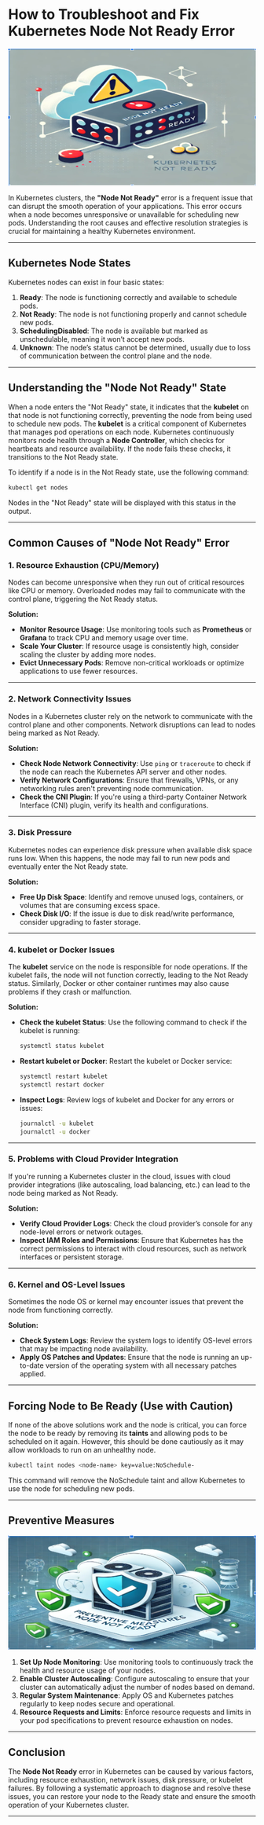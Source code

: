 
# **How to Troubleshoot and Fix Kubernetes Node Not Ready Error**

![Node Not Ready](https://github.com/AlertMend/AlertMend.io/blob/main/blogs/images/Node_Not_Ready.png?raw=true)

In Kubernetes clusters, the **"Node Not Ready"** error is a frequent issue that can disrupt the smooth operation of your applications. This error occurs when a node becomes unresponsive or unavailable for scheduling new pods. Understanding the root causes and effective resolution strategies is crucial for maintaining a healthy Kubernetes environment.

---

## **Kubernetes Node States**

Kubernetes nodes can exist in four basic states:

1. **Ready**: The node is functioning correctly and available to schedule pods.
2. **Not Ready**: The node is not functioning properly and cannot schedule new pods.
3. **SchedulingDisabled**: The node is available but marked as unschedulable, meaning it won’t accept new pods.
4. **Unknown**: The node’s status cannot be determined, usually due to loss of communication between the control plane and the node.

---

## **Understanding the "Node Not Ready" State**

When a node enters the "Not Ready" state, it indicates that the **kubelet** on that node is not functioning correctly, preventing the node from being used to schedule new pods. The **kubelet** is a critical component of Kubernetes that manages pod operations on each node. Kubernetes continuously monitors node health through a **Node Controller**, which checks for heartbeats and resource availability. If the node fails these checks, it transitions to the Not Ready state.

To identify if a node is in the Not Ready state, use the following command:

```bash
kubectl get nodes
```

Nodes in the "Not Ready" state will be displayed with this status in the output.

---

## **Common Causes of "Node Not Ready" Error**

### **1. Resource Exhaustion (CPU/Memory)**
Nodes can become unresponsive when they run out of critical resources like CPU or memory. Overloaded nodes may fail to communicate with the control plane, triggering the Not Ready status.

**Solution:**
- **Monitor Resource Usage**: Use monitoring tools such as **Prometheus** or **Grafana** to track CPU and memory usage over time.
- **Scale Your Cluster**: If resource usage is consistently high, consider scaling the cluster by adding more nodes.
- **Evict Unnecessary Pods**: Remove non-critical workloads or optimize applications to use fewer resources.

---

### **2. Network Connectivity Issues**
Nodes in a Kubernetes cluster rely on the network to communicate with the control plane and other components. Network disruptions can lead to nodes being marked as Not Ready.

**Solution:**
- **Check Node Network Connectivity**: Use `ping` or `traceroute` to check if the node can reach the Kubernetes API server and other nodes.
- **Verify Network Configurations**: Ensure that firewalls, VPNs, or any networking rules aren't preventing node communication.
- **Check the CNI Plugin**: If you're using a third-party Container Network Interface (CNI) plugin, verify its health and configurations.

---

### **3. Disk Pressure**
Kubernetes nodes can experience disk pressure when available disk space runs low. When this happens, the node may fail to run new pods and eventually enter the Not Ready state.

**Solution:**
- **Free Up Disk Space**: Identify and remove unused logs, containers, or volumes that are consuming excess space.
- **Check Disk I/O**: If the issue is due to disk read/write performance, consider upgrading to faster storage.

---

### **4. kubelet or Docker Issues**
The **kubelet** service on the node is responsible for node operations. If the kubelet fails, the node will not function correctly, leading to the Not Ready status. Similarly, Docker or other container runtimes may also cause problems if they crash or malfunction.

**Solution:**
- **Check the kubelet Status**: Use the following command to check if the kubelet is running:
  ```bash
  systemctl status kubelet
  ```
- **Restart kubelet or Docker**: Restart the kubelet or Docker service:
  ```bash
  systemctl restart kubelet
  systemctl restart docker
  ```

- **Inspect Logs**: Review logs of kubelet and Docker for any errors or issues:
  ```bash
  journalctl -u kubelet
  journalctl -u docker
  ```

---

### **5. Problems with Cloud Provider Integration**
If you're running a Kubernetes cluster in the cloud, issues with cloud provider integrations (like autoscaling, load balancing, etc.) can lead to the node being marked as Not Ready.

**Solution:**
- **Verify Cloud Provider Logs**: Check the cloud provider’s console for any node-level errors or network outages.
- **Inspect IAM Roles and Permissions**: Ensure that Kubernetes has the correct permissions to interact with cloud resources, such as network interfaces or persistent storage.

---

### **6. Kernel and OS-Level Issues**
Sometimes the node OS or kernel may encounter issues that prevent the node from functioning correctly.

**Solution:**
- **Check System Logs**: Review the system logs to identify OS-level errors that may be impacting node availability.
- **Apply OS Patches and Updates**: Ensure that the node is running an up-to-date version of the operating system with all necessary patches applied.

---

## **Forcing Node to Be Ready (Use with Caution)**

If none of the above solutions work and the node is critical, you can force the node to be ready by removing its **taints** and allowing pods to be scheduled on it again. However, this should be done cautiously as it may allow workloads to run on an unhealthy node.

```bash
kubectl taint nodes <node-name> key=value:NoSchedule-
```

This command will remove the NoSchedule taint and allow Kubernetes to use the node for scheduling new pods.

---

## **Preventive Measures**
![Prevent Node Not Ready](https://github.com/AlertMend/AlertMend.io/blob/main/blogs/images/Prevent_Node_Not_Ready.png?raw=true)

1. **Set Up Node Monitoring**: Use monitoring tools to continuously track the health and resource usage of your nodes.
2. **Enable Cluster Autoscaling**: Configure autoscaling to ensure that your cluster can automatically adjust the number of nodes based on demand.
3. **Regular System Maintenance**: Apply OS and Kubernetes patches regularly to keep nodes secure and operational.
4. **Resource Requests and Limits**: Enforce resource requests and limits in your pod specifications to prevent resource exhaustion on nodes.

---

## **Conclusion**

The **Node Not Ready** error in Kubernetes can be caused by various factors, including resource exhaustion, network issues, disk pressure, or kubelet failures. By following a systematic approach to diagnose and resolve these issues, you can restore your node to the Ready state and ensure the smooth operation of your Kubernetes cluster.


---
